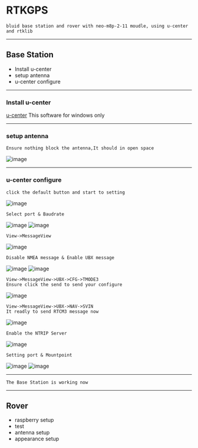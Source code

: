 # RTKGPS
    bluid base station and rover with neo-m8p-2-11 moudle, using u-center and rtklib
* * *


## Base Station
* Install u-center 
* setup antenna 
* u-center configure
* * *

### Install u-center 
[u-center](https://www.u-blox.com/en/product/u-center)
    This software for windows only
* * *

### setup antenna
    Ensure nothing block the antenna,It should in open space
![image](https://github.com/Bo-Zhang-Lin/RTKGPS/blob/master/picture/DSC_0081.JPG)
    
* * *

### u-center configure
    click the default button and start to setting
![image](https://github.com/Bo-Zhang-Lin/RTKGPS/blob/master/picture/u-center-step1.png)

    Select port & Baudrate
![image](https://github.com/Bo-Zhang-Lin/RTKGPS/blob/master/picture/u-center-step2.png)
![image](https://github.com/Bo-Zhang-Lin/RTKGPS/blob/master/picture/u-center-step3.png)

    View->MessageView
![image](https://github.com/Bo-Zhang-Lin/RTKGPS/blob/master/picture/u-center-step4.png)

    Disable NMEA message & Enable UBX message
![image](https://github.com/Bo-Zhang-Lin/RTKGPS/blob/master/picture/u-center-step5.png)
![image](https://github.com/Bo-Zhang-Lin/RTKGPS/blob/master/picture/u-center-step6.png)

    View->MessageView->UBX->CFG->TMODE3
    Ensure click the send to send your configure
![image](https://github.com/Bo-Zhang-Lin/RTKGPS/blob/master/picture/u-center-step7.png)

    View->MessageView->UBX->NAV->SVIN
    It readly to send RTCM3 message now
![image](https://github.com/Bo-Zhang-Lin/RTKGPS/blob/master/picture/u-center-step8.png)

    Enable the NTRIP Server
![image](https://github.com/Bo-Zhang-Lin/RTKGPS/blob/master/picture/u-center-step9.png)

    Setting port & Mountpoint
![image](https://github.com/Bo-Zhang-Lin/RTKGPS/blob/master/picture/u-center-step10.png)
![image](https://github.com/Bo-Zhang-Lin/RTKGPS/blob/master/picture/u-center-step11.png)
* * *
    The Base Station is working now
* * *
## Rover
* raspberry setup 
 * test
* antenna setup 
* appearance setup





    
    
    

